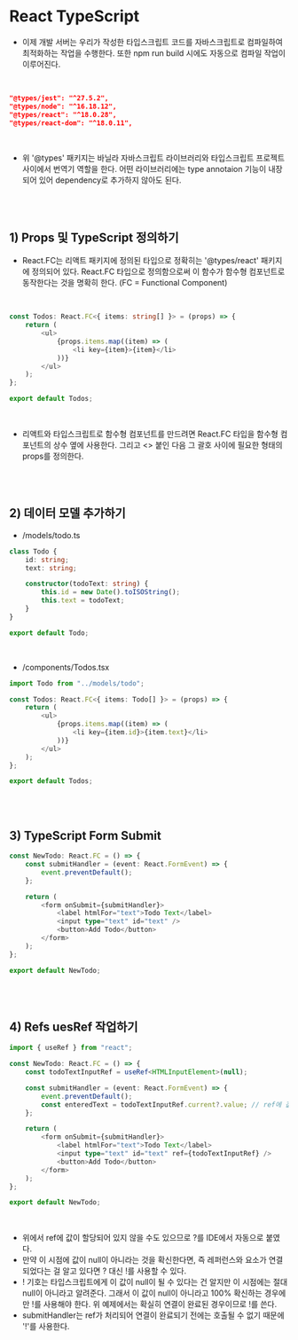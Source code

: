 # React TypeScript

-   이제 개발 서버는 우리가 작성한 타입스크립트 코드를 자바스크립트로 컴파일하여 최적화하는 작업을 수행한다. 또한 npm run build 시에도 자동으로 컴파일 작업이 이루어진다.

<br>

```json
"@types/jest": "^27.5.2",
"@types/node": "^16.18.12",
"@types/react": "^18.0.28",
"@types/react-dom": "^18.0.11",
```

<br>

-   위 '@types' 패키지는 바닐라 자바스크립트 라이브러리와 타입스크립트 프로젝트 사이에서 번역기 역할을 한다. 어떤 라이브러리에는 type annotaion 기능이 내장되어 있어 dependency로 추가하지 않아도 된다.

<br><br>

## 1) Props 및 TypeScript 정의하기

-   React.FC는 리액트 패키지에 정의된 타입으로 정확히는 '@types/react' 패키지에 정의되어 있다. React.FC 타입으로 정의함으로써 이 함수가 함수형 컴포넌트로 동작한다는 것을 명확히 한다. (FC = Functional Component)

<br>

```typescript
const Todos: React.FC<{ items: string[] }> = (props) => {
    return (
        <ul>
            {props.items.map((item) => (
                <li key={item}>{item}</li>
            ))}
        </ul>
    );
};

export default Todos;
```

<br>

-   리액트와 타입스크립트로 함수형 컴포넌트를 만드려면 React.FC 타입을 함수형 컴포넌트의 상수 옆에 사용한다. 그리고 <> 붙인 다음 그 괄호 사이에 필요한 형태의
    props를 정의한다.

<br><br>

## 2) 데이터 모델 추가하기

-   \/models/todo.ts

```typescript
class Todo {
    id: string;
    text: string;

    constructor(todoText: string) {
        this.id = new Date().toISOString();
        this.text = todoText;
    }
}

export default Todo;
```

<br>

-   \/components/Todos.tsx

```typescript
import Todo from "../models/todo";

const Todos: React.FC<{ items: Todo[] }> = (props) => {
    return (
        <ul>
            {props.items.map((item) => (
                <li key={item.id}>{item.text}</li>
            ))}
        </ul>
    );
};

export default Todos;
```

<br><br>

## 3) TypeScript Form Submit

```typescript
const NewTodo: React.FC = () => {
    const submitHandler = (event: React.FormEvent) => {
        event.preventDefault();
    };

    return (
        <form onSubmit={submitHandler}>
            <label htmlFor="text">Todo Text</label>
            <input type="text" id="text" />
            <button>Add Todo</button>
        </form>
    );
};

export default NewTodo;
```

<br><br>

## 4) Refs uesRef 작업하기

```typescript
import { useRef } from "react";

const NewTodo: React.FC = () => {
    const todoTextInputRef = useRef<HTMLInputElement>(null);

    const submitHandler = (event: React.FormEvent) => {
        event.preventDefault();
        const enteredText = todoTextInputRef.current?.value; // ref에 값이 할당되어 있지 않을 수도 있으므로 ? 붙음
    };

    return (
        <form onSubmit={submitHandler}>
            <label htmlFor="text">Todo Text</label>
            <input type="text" id="text" ref={todoTextInputRef} />
            <button>Add Todo</button>
        </form>
    );
};

export default NewTodo;
```

<br>

-   위에서 ref에 값이 할당되어 있지 않을 수도 있으므로 ?를 IDE에서 자동으로 붙였다.
-   만약 이 시점에 값이 null이 아니라는 것을 확신한다면, 즉 레퍼런스와 요소가 연결되었다는 걸 알고 있다면 ? 대신 !를 사용할 수 있다.
-   ! 기호는 타입스크립트에게 이 값이 null이 될 수 있다는 건 알지만 이 시점에는 절대 null이 아니라고 알려준다. 그래서 이 값이 null이 아니라고 100% 확신하는 경우에만 !를 사용해야 한다. 위 예제에서는 확실히 연결이 완료된 경우이므로 !를 쓴다.
-   submitHandler는 ref가 처리되어 연결이 완료되기 전에는 호출될 수 없기 때문에 '!'를 사용한다.
